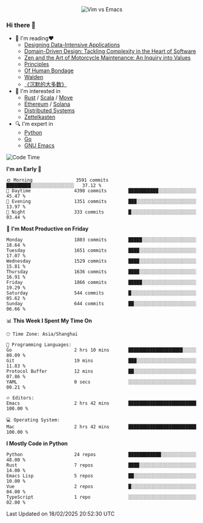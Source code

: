 <p align="center">
    <img src="https://gist.githubusercontent.com/coldnight/e696baffb094e71c96cb302118878eae/raw/40ea5053a6f66cc65f90f437e4173497da225958/banner.gif" alt="Vim vs Emacs" />
</p>

### Hi there 👋

- 📖 I'm reading❤️
    + [Designing Data-Intensive Applications](https://www.oreilly.com/library/view/designing-data-intensive-applications/9781491903063/)
    + [Domain-Driven Design: Tackling Complexity in the Heart of Software](https://www.dddcommunity.org/book/evans_2003/)
    + [Zen and the Art of Motorcycle Maintenance: An Inquiry into Values](https://en.wikipedia.org/wiki/Zen_and_the_Art_of_Motorcycle_Maintenance)
    + [Principles](https://www.principles.com/)
    + [Of Human Bondage](https://en.wikipedia.org/wiki/Of_Human_Bondage)
    + [Walden](https://en.wikipedia.org/wiki/Walden)
    + [《沉默的大多数》](https://en.wikipedia.org/wiki/Silent_majority)
- 🌱 I'm interested in
    + [Rust](https://www.rust-lang.org/) / [Scala](https://www.scala-lang.org/) / [Move](https://github.com/move-language/move/)
    + [Ethereum](https://ethereum.org/en/) / [Solana](https://solana.com/)
	+ [Distributed Systems](https://www.linuxzen.com/notes/topics/20200320174417_%E5%88%86%E5%B8%83%E5%BC%8F/)
	+ [Zettelkasten](https://www.linuxzen.com/notes/notes/20220120080920-slip_box/)
- 🔍 I'm expert in
    + [Python](https://www.python.org/)
    + [Go](https://go.dev/)
    + [GNU Emacs](https://www.gnu.org/software/emacs/)

<!--START_SECTION:waka-->
![Code Time](http://img.shields.io/badge/Code%20Time-3%2C216%20hrs%2054%20mins-blue)

**I'm an Early 🐤** 

```text
🌞 Morning                3591 commits        █████████░░░░░░░░░░░░░░░░   37.12 % 
🌆 Daytime                4398 commits        ███████████░░░░░░░░░░░░░░   45.47 % 
🌃 Evening                1351 commits        ███░░░░░░░░░░░░░░░░░░░░░░   13.97 % 
🌙 Night                  333 commits         █░░░░░░░░░░░░░░░░░░░░░░░░   03.44 % 
```
📅 **I'm Most Productive on Friday** 

```text
Monday                   1803 commits        █████░░░░░░░░░░░░░░░░░░░░   18.64 % 
Tuesday                  1651 commits        ████░░░░░░░░░░░░░░░░░░░░░   17.07 % 
Wednesday                1529 commits        ████░░░░░░░░░░░░░░░░░░░░░   15.81 % 
Thursday                 1636 commits        ████░░░░░░░░░░░░░░░░░░░░░   16.91 % 
Friday                   1866 commits        █████░░░░░░░░░░░░░░░░░░░░   19.29 % 
Saturday                 544 commits         █░░░░░░░░░░░░░░░░░░░░░░░░   05.62 % 
Sunday                   644 commits         ██░░░░░░░░░░░░░░░░░░░░░░░   06.66 % 
```


📊 **This Week I Spent My Time On** 

```text
🕑︎ Time Zone: Asia/Shanghai

💬 Programming Languages: 
Go                       2 hrs 10 mins       ████████████████████░░░░░   80.09 % 
Git                      19 mins             ███░░░░░░░░░░░░░░░░░░░░░░   11.83 % 
Protocol Buffer          12 mins             ██░░░░░░░░░░░░░░░░░░░░░░░   07.86 % 
YAML                     0 secs              ░░░░░░░░░░░░░░░░░░░░░░░░░   00.21 % 

🔥 Editors: 
Emacs                    2 hrs 42 mins       █████████████████████████   100.00 % 

💻 Operating System: 
Mac                      2 hrs 42 mins       █████████████████████████   100.00 % 
```

**I Mostly Code in Python** 

```text
Python                   24 repos            ████████████░░░░░░░░░░░░░   48.00 % 
Rust                     7 repos             ████░░░░░░░░░░░░░░░░░░░░░   14.00 % 
Emacs Lisp               5 repos             ██░░░░░░░░░░░░░░░░░░░░░░░   10.00 % 
Vue                      2 repos             █░░░░░░░░░░░░░░░░░░░░░░░░   04.00 % 
TypeScript               1 repo              ░░░░░░░░░░░░░░░░░░░░░░░░░   02.00 % 
```




 Last Updated on 18/02/2025 20:52:30 UTC
<!--END_SECTION:waka-->

